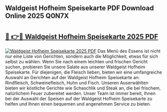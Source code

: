 ## Waldgeist Hofheim Speisekarte PDF Download Online 2025 Q0N7X

# <h2><a href="http://gcdeccl.nevu.top/?p=Waldgeist+Hofheim+Speisekarte">🔗 👉🔴 Waldgeist Hofheim Speisekarte 2025 PDF</a></h2>

[![Waldgeist Hofheim Speisekarte 2025 PDF](https://i.imgur.com/dBaPXMq.png)](http://gcdeccl.nevu.top/?p=Waldgeist+Hofheim+Speisekarte)
Das Menü des Essens ist nicht nur eine Liste von Gerichten, sondern auch die Möglichkeit, etwas für sich selbst zu wählen. Wenn Sie nach einem leichten und frischen Gericht suchen, probieren Sie unsere Salate aus unserer Waldgeist Hofheim Speisekarte. Für diejenigen, die Fleisch lieben, bieten wir eine umfangreiche Auswahl an Gerichten auf der Waldgeist Hofheim Speisekarte an: Rindfleisch, Schweinefleisch, Huhn und Fisch. Unseren Auserwählten bieten wir köstliche Gerichte wie Schaschlik und Steak an, die bei frischem, natürlichem Feuer zubereitet werden. Unser Team ist immer bereit, Ihnen bei der Auswahl der Speisen auf der Waldgeist Hofheim Speisekarte zu helfen und Ihnen einen bequemen und angenehmen Service zu bieten.
